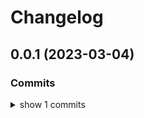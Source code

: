 # Changelog


## 0.0.1 (2023-03-04)

### Commits

<details><summary>show 1 commits</summary>

* [`a40259b4`](https://github.com/sounisi5011/npm-packages/commit/a40259b495370afe961318ba500f3b6cdb79746d) ci(github actions): auto-detect the version of Node.js used in unit tests ([#675](https://github.com/sounisi5011/npm-packages/issues/675))

</details>